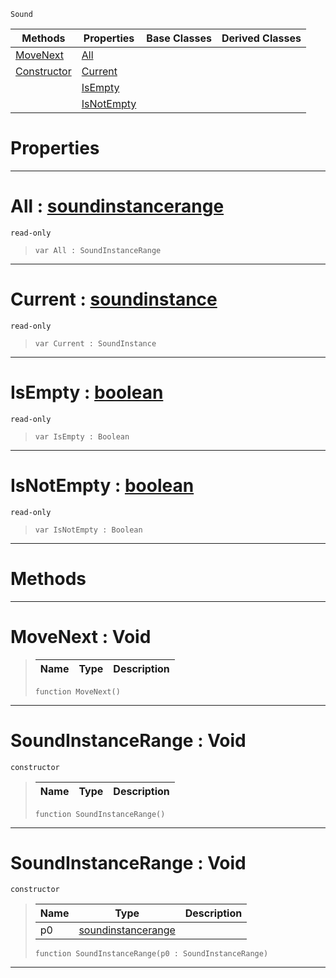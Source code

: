  `Sound`

|Methods|Properties|Base Classes|Derived Classes|
|---|---|---|---|
|[ MoveNext](https://plasmaengine.github.io/PlasmaDocs/Plasma1/C++/code_reference/class_reference/soundinstancerange.markdown#movenext-void)|[ All](https://plasmaengine.github.io/PlasmaDocs/Plasma1/C++/code_reference/class_reference/soundinstancerange.markdown#all-plasma-engine-document)| | |
|[ Constructor](https://plasmaengine.github.io/PlasmaDocs/Plasma1/C++/code_reference/class_reference/soundinstancerange.markdown#soundinstancerange-void)|[ Current](https://plasmaengine.github.io/PlasmaDocs/Plasma1/C++/code_reference/class_reference/soundinstancerange.markdown#current-plasma-engine-docu)| | |
| |[ IsEmpty](https://plasmaengine.github.io/PlasmaDocs/Plasma1/C++/code_reference/class_reference/soundinstancerange.markdown#isempty-plasma-engine-docu)| | |
| |[ IsNotEmpty](https://plasmaengine.github.io/PlasmaDocs/Plasma1/C++/code_reference/class_reference/soundinstancerange.markdown#isnotempty-plasma-engine-d)| | |


 #  Properties


---  
 #  All : [soundinstancerange](https://plasmaengine.github.io/PlasmaDocs/Plasma1/C++/code_reference/class_reference/soundinstancerange.markdown)

 `read-only`

> 
> ``` lang=cpp, name=Lightning
> var All : SoundInstanceRange


---  
 #  Current : [soundinstance](https://plasmaengine.github.io/PlasmaDocs/Plasma1/C++/code_reference/class_reference/soundinstance.markdown)

 `read-only`

> 
> ``` lang=cpp, name=Lightning
> var Current : SoundInstance


---  
 #  IsEmpty : [boolean](https://plasmaengine.github.io/PlasmaDocs/Plasma1/C++/code_reference/lightning_base_types/boolean.markdown)

 `read-only`

> 
> ``` lang=cpp, name=Lightning
> var IsEmpty : Boolean


---  
 #  IsNotEmpty : [boolean](https://plasmaengine.github.io/PlasmaDocs/Plasma1/C++/code_reference/lightning_base_types/boolean.markdown)

 `read-only`

> 
> ``` lang=cpp, name=Lightning
> var IsNotEmpty : Boolean


---  
 #  Methods


---  
 #  MoveNext : Void

> 
> |Name|Type|Description|
> |---|---|---|
> ``` lang=cpp, name=Lightning
> function MoveNext()
> ``` 


---  
 #  SoundInstanceRange : Void

 `constructor`

> 
> |Name|Type|Description|
> |---|---|---|
> ``` lang=cpp, name=Lightning
> function SoundInstanceRange()
> ``` 


---  
 #  SoundInstanceRange : Void

 `constructor`

> 
> |Name|Type|Description|
> |---|---|---|
> |p0|[soundinstancerange](https://plasmaengine.github.io/PlasmaDocs/Plasma1/C++/code_reference/class_reference/soundinstancerange.markdown)| |
> ``` lang=cpp, name=Lightning
> function SoundInstanceRange(p0 : SoundInstanceRange)
> ``` 


---  
 

 
